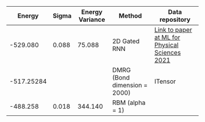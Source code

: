 |       Energy          |  Sigma          | Energy Variance  |  Method                                                          | Data repository                  |
| ----------------------| ----------------| -----------------|------------------------------------------------------------------|----------------------------------|
| -529.080              | 0.088           | 75.088           |  2D Gated RNN                                                    | [Link to paper at ML for Physical Sciences 2021](https://ml4physicalsciences.github.io/2021/files/NeurIPS_ML4PS_2021_92.pdf) |
| -517.25284            |                 |                  |  DMRG (Bond dimension  = 2000)                                   | ITensor |
| -488.258              | 0.018           | 344.140          | RBM (alpha = 1)                                                  |                                  |
